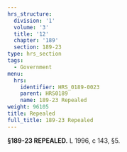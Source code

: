 ```yaml
---
hrs_structure:
  division: '1'
  volume: '3'
  title: '12'
  chapter: '189'
  section: 189-23
type: hrs_section
tags:
  - Government
menu:
  hrs:
    identifier: HRS_0189-0023
    parent: HRS0189
    name: 189-23 Repealed
weight: 96105
title: Repealed
full_title: 189-23 Repealed
---
```

**§189-23 REPEALED.** L 1996, c 143, §5.